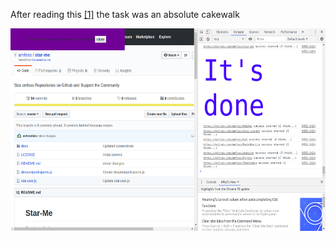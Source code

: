 After reading this <a href="https://github.com/amfoss/star-me">[1]</a> the task was an absolute cakewalk

<img src="task-1_screenshot.png" width="576" height="324">
